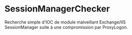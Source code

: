 # SessionManagerChecker
Recherche simple d'IOC de module malveillant Exchange/IIS SessionManager suite à une compromission par ProxyLogon.
